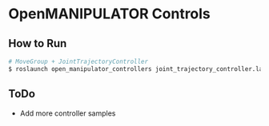 # OpenMANIPULATOR Controls

## How to Run
```bash
# MoveGroup + JointTrajectoryController
$ roslaunch open_manipulator_controllers joint_trajectory_controller.launch
```

## ToDo
- Add more controller samples
